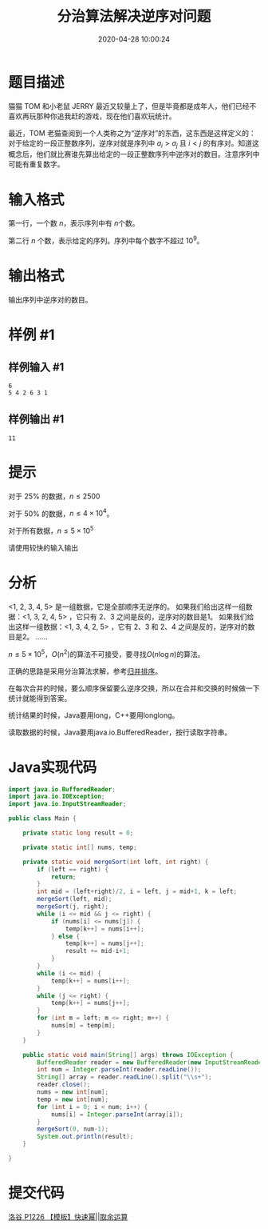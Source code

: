 ﻿---
title: 分治算法解决逆序对问题
date: 2020-04-28 10:00:24
summary: 本文基于分治算法求解逆序对问题（洛谷P1908题），用Java编程实现。
mathjax: true
tags:
- 算法
- Java
categories:
- 算法分析与设计
---

# 题目描述

猫猫 TOM 和小老鼠 JERRY 最近又较量上了，但是毕竟都是成年人，他们已经不喜欢再玩那种你追我赶的游戏，现在他们喜欢玩统计。

最近，TOM 老猫查阅到一个人类称之为“逆序对”的东西，这东西是这样定义的：对于给定的一段正整数序列，逆序对就是序列中 $a_i>a_j$ 且 $i<j$ 的有序对。知道这概念后，他们就比赛谁先算出给定的一段正整数序列中逆序对的数目。注意序列中可能有重复数字。

# 输入格式

第一行，一个数 $n$，表示序列中有 $n$个数。

第二行 $n$ 个数，表示给定的序列。序列中每个数字不超过 $10^9$。

# 输出格式

输出序列中逆序对的数目。

# 样例 #1

## 样例输入 #1

```
6
5 4 2 6 3 1
```

## 样例输出 #1

```
11
```

# 提示

对于 $25\%$ 的数据，$n \leq 2500$

对于 $50\%$ 的数据，$n \leq 4 \times 10^4$。

对于所有数据，$n \leq 5 \times 10^5$

请使用较快的输入输出

# 分析

\<1, 2, 3, 4, 5\> 是一组数据，它是全部顺序无逆序的。
如果我们给出这样一组数据：\<1, 3, 2, 4, 5\> ，它只有 2、3 之间是反的，逆序对的数目是1。
如果我们给出这样一组数据：\<1, 3, 4, 2, 5\> ，它有 2、3 和 2、4 之间是反的，逆序对的数目是2。
……

$n \leq 5 \times 10^5$，$O(n^2)$的算法不可接受，要寻找$O(n\log{n})$的算法。

正确的思路是采用分治算法求解，参考[归并排序](https://blankspace.blog.csdn.net/article/details/113806051)。

在每次合并的时候，要么顺序保留要么逆序交换，所以在合并和交换的时候做一下统计就能得到答案。

统计结果的时候，Java要用long，C++要用longlong。

读取数据的时候，Java要用java.io.BufferedReader，按行读取字符串。

# Java实现代码

```java
import java.io.BufferedReader;
import java.io.IOException;
import java.io.InputStreamReader;

public class Main {

    private static long result = 0;

    private static int[] nums, temp;

    private static void mergeSort(int left, int right) {
        if (left == right) {
            return;
        }
        int mid = (left+right)/2, i = left, j = mid+1, k = left;
        mergeSort(left, mid);
        mergeSort(j, right);
        while (i <= mid && j <= right) {
            if (nums[i] <= nums[j]) {
                temp[k++] = nums[i++];
            } else {
                temp[k++] = nums[j++];
                result += mid-i+1;
            }
        }
        while (i <= mid) {
            temp[k++] = nums[i++];
        }
        while (j <= right) {
            temp[k++] = nums[j++];
        }
        for (int m = left; m <= right; m++) {
            nums[m] = temp[m];
        }
    }

    public static void main(String[] args) throws IOException {
        BufferedReader reader = new BufferedReader(new InputStreamReader(System.in));
        int num = Integer.parseInt(reader.readLine());
        String[] array = reader.readLine().split("\\s+");
        reader.close();
        nums = new int[num];
        temp = new int[num];
        for (int i = 0; i < num; i++) {
            nums[i] = Integer.parseInt(array[i]);
        }
        mergeSort(0, num-1);
        System.out.println(result);
    }

}
```

# 提交代码

[洛谷 P1226 【模板】快速幂||取余运算](https://www.luogu.com.cn/problem/P1908)
